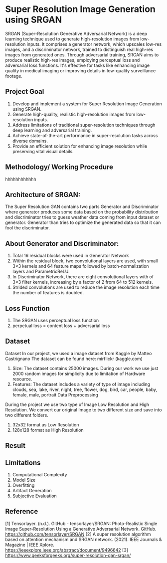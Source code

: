 
# Super Resolution Image Generation using SRGAN


SRGAN (Super-Resolution Generative Adversarial Network) is a deep learning technique used to generate high-resolution images from low-resolution inputs. It comprises a generator network, which upscales low-res images, and a discriminator network, trained to distinguish real high-res images from generated ones. Through adversarial training, SRGAN aims to produce realistic high-res images, employing perceptual loss and adversarial loss functions. It's effective for tasks like enhancing image quality in medical imaging or improving details in low-quality surveillance footage.


## Project Goal


1. Develop and implement a system for Super Resolution Image      Generation using SRGAN.
2. Generate high-quality, realistic high-resolution images from low-resolution inputs.
3. Address limitations of traditional super-resolution techniques through deep learning and adversarial training.
4. Achieve state-of-the-art performance in super-resolution tasks across diverse domains.
5. Provide an efficient solution for enhancing image resolution while preserving vital visual details.
## Methodology/ Working Procedure
hhhhhhhhhhhh
##  Architecture of SRGAN:
The Super Resolution GAN contains two parts Generator and Discriminator where generator produces some data based on the probability distribution and discriminator tries to guess weather data coming from input dataset or generator.  Generator than tries to optimize the generated data so that it can fool the discriminator.

## About Generator and Discriminator:
1. Total 16 residual blocks were used in Generator Network
2. Within the residual block, two convolutional layers are used, with small 3×3 kernels and 64 feature maps followed by batch-normalization layers and ParametricReLU.
3. In Discriminator Network, there are eight convolutional layers with of 3×3 filter kernels, increasing by a factor of 2 from 64 to 512 kernels. 
4. Strided convolutions are used to reduce the image resolution each time the number of features is doubled.

## Loss Function
1. The SRGAN uses perceptual loss function
2. perpetual loss = content loss + adversarial loss

## Dataset
Dataset
In our project, we used a image dataset from Kaggle by Matteo Castrignano
The dataset can be found here: mirflickr (kaggle.com)
1. Size: The dataset contains 25000 images. During our work we use just 2000 random images for simplicity due to limitation of Hardware resource. 
2. Features: The dataset includes a variety of type of image including clouds, sea, lake, river, night, tree, flower, dog, bird, car, people, baby, female, male, portrait
Data Preprocessing

During the project we use two type of Image Low Resolution and High Resolution. We convert our original Image to two different size and save into two different folders.  
1. 32x32 format as Low Resolution
2. 128x128 format as High Resolution


## Result
## Limitations
1. Computational Complexity
2. Model Size
3. Overfitting
4. Artifact Generation
5. Subjective Evaluation

## Reference
[1] Tensorlayer. (n.d.). GitHub - tensorlayer/SRGAN: Photo-Realistic Single Image Super-Resolution Using a Generative Adversarial Network. GitHub. https://github.com/tensorlayer/SRGAN
[2] A super resolution algorithm based on attention mechanism and SRGAN network. (2021). IEEE Journals & Magazine | IEEE Xplore. https://ieeexplore.ieee.org/abstract/document/9496642
[3] https://www.geeksforgeeks.org/super-resolution-gan-srgan/

